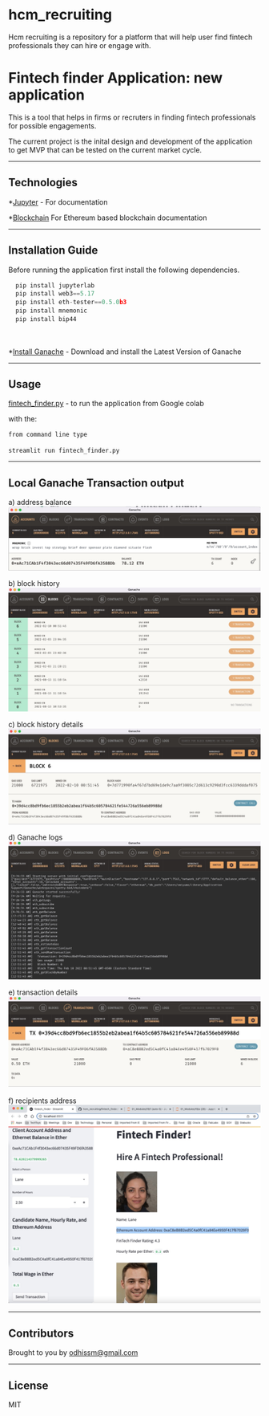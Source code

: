 # hcm_recruiting
Hcm recruiting is a repository for a platform that will help user find fintech professionals they can hire or engage with. 


# Fintech finder Application: new application 

This is a tool that helps in firms or recruters in finding fintech professionals for possible engagements.
 

The current project is the inital design and development of the application to get MVP that can be tested on the current market cycle.

---

## Technologies


*[Jupyter](https://jupyter.org/documentation) - For documentation

*[Blockchain](https://web3py.readthedocs.io/en/stable/overview.html) For Ethereum based blockchain documentation

---

## Installation Guide

Before running the application first install the following dependencies.

```python
  pip install jupyterlab  
  pip install web3==5.17
  pip install eth-tester==0.5.0b3
  pip install mnemonic
  pip install bip44  
     
    
```
*[Install Ganache](https://www.trufflesuite.com/ganache) - Download and install the Latest Version of Ganache

---

## Usage

[fintech_finder.py](https://colab.research.google.com/github/odhissm/trading_bot/blob/main/bot_app/GC_machine_learning_trading_bot.ipynb) - to run the application from Google colab

with the:

```jupyter
from command line type

streamlit run fintech_finder.py
```

---

## Local Ganache Transaction output

a) address balance
![address_balance](./fintech_finder/Images/address_balance.jpg)


b) block history
![blocks_history](./fintech_finder/Images/blocks_history.jpg)


c) block history details
![blocks_history_details](./fintech_finder/Images/blocks_history_details.jpg)


d) Ganache logs
![Ganache_logs](./fintech_finder/Images/Ganache_logs.jpg)


e) transaction details
![transaction_details](./fintech_finder/Images/transaction_details.jpg)


f) recipients address
![recipients_address](./fintech_finder/Images/recipients_address.jpg)


---

## Contributors

Brought to you by odhissm@gmail.com

---

## License

MIT
